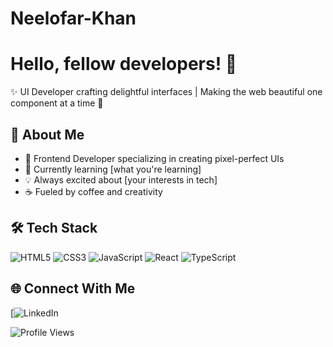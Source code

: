 # Neelofar-Khan
# Hello, fellow developers! 👋

✨ UI Developer crafting delightful interfaces | Making the web beautiful one component at a time 🎨

## 🚀 About Me
- 🎨 Frontend Developer specializing in creating pixel-perfect UIs
- 🌱 Currently learning [what you're learning]
- 💡 Always excited about [your interests in tech]
- ☕ Fueled by coffee and creativity

## 🛠️ Tech Stack
![HTML5](https://img.shields.io/badge/-HTML5-E34F26?style=flat-square&logo=html5&logoColor=white)
![CSS3](https://img.shields.io/badge/-CSS3-1572B6?style=flat-square&logo=css3)
![JavaScript](https://img.shields.io/badge/-JavaScript-F7DF1E?style=flat-square&logo=javascript&logoColor=black)
![React](https://img.shields.io/badge/-React-61DAFB?style=flat-square&logo=react&logoColor=black)
![TypeScript](https://img.shields.io/badge/-TypeScript-3178C6?style=flat-square&logo=typescript&logoColor=white)



## 🌐 Connect With Me
[![LinkedIn](https://www.linkedin.com/in/neelofar)



<!-- Optional: Add a visitor counter -->
![Profile Views](https://komarev.com/ghpvc/?username=YOUR_USERNAME)
